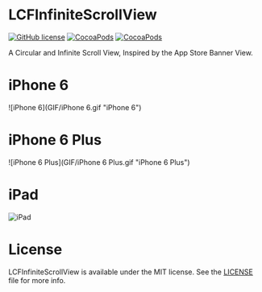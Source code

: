 # LCFInfiniteScrollView

[![GitHub license](https://img.shields.io/badge/license-MIT-blue.svg)](https://raw.githubusercontent.com/leichunfeng/LCFInfiniteScrollView/master/LICENSE)
[![CocoaPods](https://img.shields.io/cocoapods/v/LCFInfiniteScrollView.svg)](http://cocoadocs.org/docsets/LCFInfiniteScrollView)
[![CocoaPods](https://img.shields.io/cocoapods/p/LCFInfiniteScrollView.svg)](http://cocoadocs.org/docsets/LCFInfiniteScrollView)

A Circular and Infinite Scroll View, Inspired by the App Store Banner View.

# iPhone 6

![iPhone 6](GIF/iPhone 6.gif "iPhone 6")

# iPhone 6 Plus

![iPhone 6 Plus](GIF/iPhone 6 Plus.gif "iPhone 6 Plus")

# iPad

![iPad](GIF/iPad.gif "iPad")

# License

LCFInfiniteScrollView is available under the MIT license. See the [LICENSE](LICENSE) file for more info.
